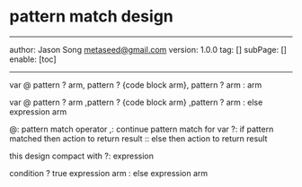  # pattern match design
---
author: Jason Song <metaseed@gmail.com>
version: 1.0.0
tag: []
subPage: []
enable: [toc]

---

var @
   pattern ? arm,
   pattern ? {code block arm},
   pattern ? arm
   : arm
   
   
var @ pattern ? arm
      ,pattern ? {code block arm}
      ,pattern ? arm
      : else expression arm
   
   @: pattern match operator
   ,: continue pattern match for var
   ?: if pattern matched then action to return result
   :: else then action to return result
   
   this design compact with ?: expression
   
   condition
      ? true expression arm
      : else expression arm
   
   
   

